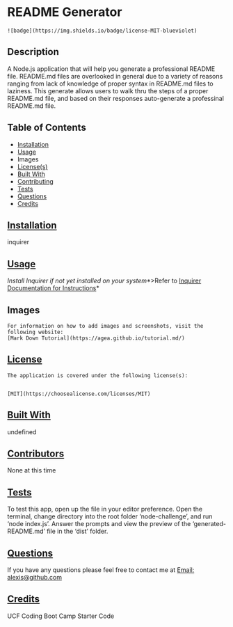 
  # README Generator

  
    ![badge](https://img.shields.io/badge/license-MIT-blueviolet)
    

  ## Description
  A Node.js application that will help you generate a professional README file. README.md files are overlooked in general due to a variety of reasons ranging from lack of knowledge of proper syntax in README.md files to laziness. This generate allows users to walk thru the steps of a proper README.md file, and based on their responses auto-generate a professinal README.md file.

  ## Table of Contents

  * [Installation](#installation)
  * [Usage](#usage)
  * Images
  * [License(s)](#license)
  * [Built With](#built)
  * [Contributing](#contributing)
  * [Tests](#tests)
  * [Questions](#questions)
  * [Credits](#credits)
  

  ## [Installation](#table-of-contents)
  inquirer

  ## [Usage](#table-of-contents)
  *Install Inquirer if not yet installed on your system**>Refer to [Inquirer Documentation for Instructions](https://www.npmjs.com/package/inquirer)*

  ## Images
    For information on how to add images and screenshots, visit the following website: 
    [Mark Down Tutorial](https://agea.github.io/tutorial.md/)

  ## [License](#table-of-contents)
  
    The application is covered under the following license(s):
    
    
    [MIT](https://choosealicense.com/licenses/MIT)
    
    

  ## [Built With](#table-of-contents)
  undefined

  ## [Contributors](#table-of-contents)
  None at this time

  ## [Tests](#table-of-contents)
  To test this app, open up the file in your editor preference. Open the terminal, change directory into the root folder ‘node-challenge’, and run ‘node index.js’. Answer the prompts and view the preview of the ‘generated-README.md’ file in the ‘dist’ folder.

  ## [Questions](#table-of-contents)
  
  If you have any questions please feel free to contact me at [Email: alexis@github.com](mailto:alexis@github.com)

  ## [Credits](#table-of-contents)
  UCF Coding Boot Camp Starter Code
